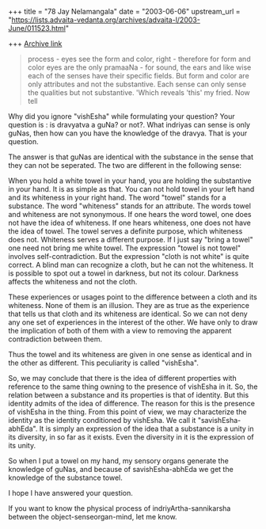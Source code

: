 +++
title = "78 Jay Nelamangala"
date = "2003-06-06"
upstream_url = "https://lists.advaita-vedanta.org/archives/advaita-l/2003-June/011523.html"

+++
[Archive link](https://lists.advaita-vedanta.org/archives/advaita-l/2003-June/011523.html)

> process - eyes see the form and color, right - therefore for form and
> color eyes are the only pramaaNa - for sound, the ears and like wise
> each of the senses have their specific fields. But form and color are
> only attributes and not the substantive. Each sense can only sense the
> qualities but not substantive. 'Which reveals 'this' my fried. Now tell

Why did you ignore "vishEsha" while formulating your question?
Your question is :   is dravyatva a guNa? or not?.
What indriyas can sense is only guNas,  then how can you have the
knowledge of  the dravya.   That is your question.

The answer is that guNas are identical with the substance in the
sense that they can not be seperated.   The two are different in
the following sense:

When you hold a white towel in your hand,  you are holding the
substantive in your hand.   It is as simple as that.   You can not hold
towel in your left hand and its whiteness in your right hand.
The word "towel" stands for a substance.  The word "whiteness" stands
for an attribute.  The words towel and whiteness are not synonymous.
If one hears the word towel,  one does not have the idea of whiteness.
If one hears whiteness,  one does not have the idea of towel.
The towel  serves a definite purpose, which whiteness does not.
Whiteness serves a different purpose.   If I just say "bring a towel"
one need not bring me white towel.  The expression "towel is not towel"
involves self-contradiction.   But the expression "cloth is not white" is
quite
correct.  A blind man can recognize a cloth,  but he can not the whiteness.
It is possible to spot out a towel in darkness, but not its colour.
Darkness affects the whiteness and not the cloth.

These experiences or usages point to the difference between a cloth and
its whiteness.   None of them is an illusion.    They are as true as the
experience that tells us that cloth and its whiteness are identical.
So we can not deny any one set of experiences in the interest of the other.
We have only to draw the implication of both of them with a view to
removing the apparent contradiction between them.

Thus the towel and its whiteness are given in one sense as identical and
in the other as different.     This peculiarity is called "vishEsha".

So,  we may conclude that there is the idea of different properties with
reference to the same thing owning to the presence of vishEsha in it.
So,  the relation between a substance and its properties is that of
identity.
But this identity admits of the idea of difference.  The reason for this
is the presence of vishEsha in the thing.  From this point of view, we
may characterize the identity as the identity conditioned by vishEsha.
We call  it "savishEsha-abhEda".   It is simply an expression of the
idea that a substance is a unity in its diversity,  in so far as it exists.
Even the diversity in it is the expression of its unity.

So when I put a towel on my hand,  my sensory organs generate
the knowledge of guNas, and because of  savishEsha-abhEda
we get the knowledge of  the substance towel.

I hope I have answered your question.

If you want to know the physical process of
indriyArtha-sannikarsha between the object-senseorgan-mind,
let me know.


